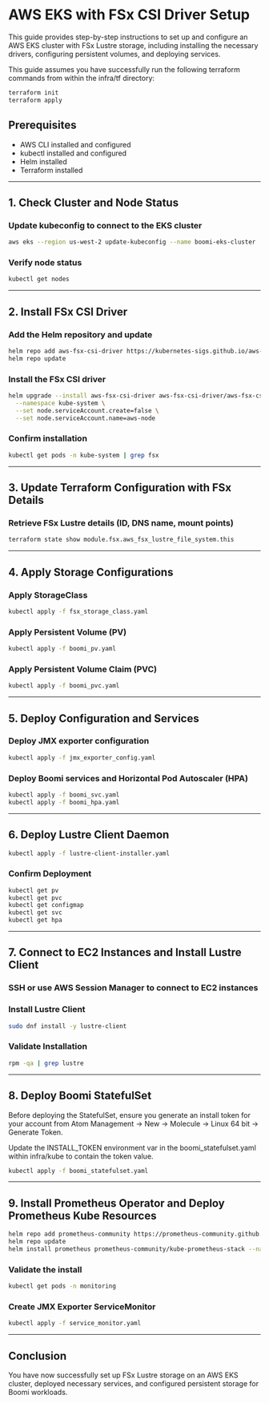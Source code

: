# AWS EKS with FSx CSI Driver Setup

This guide provides step-by-step instructions to set up and configure an AWS EKS cluster with FSx Lustre storage, including installing the necessary drivers, configuring persistent volumes, and deploying services.

This guide assumes you have successfully run the following terraform commands from within the infra/tf directory:
```sh
terraform init
terraform apply
```

## Prerequisites
- AWS CLI installed and configured
- kubectl installed and configured
- Helm installed
- Terraform installed

---

## 1. Check Cluster and Node Status

### Update kubeconfig to connect to the EKS cluster
```sh
aws eks --region us-west-2 update-kubeconfig --name boomi-eks-cluster
```

### Verify node status
```sh
kubectl get nodes
```

---

## 2. Install FSx CSI Driver

### Add the Helm repository and update
```sh
helm repo add aws-fsx-csi-driver https://kubernetes-sigs.github.io/aws-fsx-csi-driver/
helm repo update
```

### Install the FSx CSI driver
```sh
helm upgrade --install aws-fsx-csi-driver aws-fsx-csi-driver/aws-fsx-csi-driver \
  --namespace kube-system \
  --set node.serviceAccount.create=false \
  --set node.serviceAccount.name=aws-node
```

### Confirm installation
```sh
kubectl get pods -n kube-system | grep fsx
```

---

## 3. Update Terraform Configuration with FSx Details

### Retrieve FSx Lustre details (ID, DNS name, mount points)
```sh
terraform state show module.fsx.aws_fsx_lustre_file_system.this
```

---

## 4. Apply Storage Configurations

### Apply StorageClass
```sh
kubectl apply -f fsx_storage_class.yaml
```

### Apply Persistent Volume (PV)
```sh
kubectl apply -f boomi_pv.yaml
```

### Apply Persistent Volume Claim (PVC)
```sh
kubectl apply -f boomi_pvc.yaml
```

---

## 5. Deploy Configuration and Services

### Deploy JMX exporter configuration
```sh
kubectl apply -f jmx_exporter_config.yaml
```

### Deploy Boomi services and Horizontal Pod Autoscaler (HPA)
```sh
kubectl apply -f boomi_svc.yaml
kubectl apply -f boomi_hpa.yaml
```

---

## 6. Deploy Lustre Client Daemon

```sh
kubectl apply -f lustre-client-installer.yaml
```

### Confirm Deployment
```sh
kubectl get pv
kubectl get pvc
kubectl get configmap
kubectl get svc
kubectl get hpa
```

---

## 7. Connect to EC2 Instances and Install Lustre Client

### SSH or use AWS Session Manager to connect to EC2 instances

### Install Lustre Client
```sh
sudo dnf install -y lustre-client
```

### Validate Installation
```sh
rpm -qa | grep lustre
```

---

## 8. Deploy Boomi StatefulSet
Before deploying the StatefulSet, ensure you generate an install token for your account from Atom Management -> New -> Molecule -> Linux 64 bit -> Generate Token.

Update the INSTALL_TOKEN environment var in the boomi_statefulset.yaml within infra/kube to contain the token value.
```sh
kubectl apply -f boomi_statefulset.yaml
```

---

## 9. Install Prometheus Operator and Deploy Prometheus Kube Resources
```sh
helm repo add prometheus-community https://prometheus-community.github.io/helm-charts
helm repo update
helm install prometheus prometheus-community/kube-prometheus-stack --namespace monitoring --create-namespace
```

### Validate the install
```sh
kubectl get pods -n monitoring
```

### Create JMX Exporter ServiceMonitor
```sh
kubectl apply -f service_monitor.yaml
```
---

## Conclusion
You have now successfully set up FSx Lustre storage on an AWS EKS cluster, deployed necessary services, and configured persistent storage for Boomi workloads.

